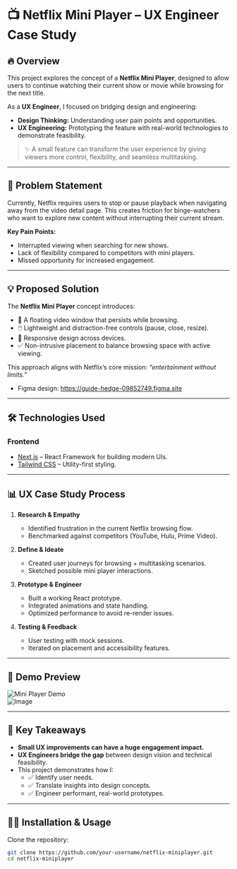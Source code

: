 # 📺 Netflix Mini Player – UX Engineer Case Study  

## 🔥 Overview  
This project explores the concept of a **Netflix Mini Player**, designed to allow users to continue watching their current show or movie while browsing for the next title.  

As a **UX Engineer**, I focused on bridging design and engineering:  
- **Design Thinking:** Understanding user pain points and opportunities.  
- **UX Engineering:** Prototyping the feature with real-world technologies to demonstrate feasibility.  

> ✨ A small feature can transform the user experience by giving viewers more control, flexibility, and seamless multitasking.  

---

## 🎯 Problem Statement  
Currently, Netflix requires users to stop or pause playback when navigating away from the video detail page. This creates friction for binge-watchers who want to explore new content without interrupting their current stream.  

**Key Pain Points:**  
- Interrupted viewing when searching for new shows.  
- Lack of flexibility compared to competitors with mini players.  
- Missed opportunity for increased engagement.  

---

## 💡 Proposed Solution  
The **Netflix Mini Player** concept introduces:  
- 🎥 A floating video window that persists while browsing.  
- 🖱️ Lightweight and distraction-free controls (pause, close, resize).  
- 📱 Responsive design across devices.  
- ✅ Non-intrusive placement to balance browsing space with active viewing.  

This approach aligns with Netflix’s core mission: *“entertainment without limits.”*  

- Figma design: https://guide-hedge-09852749.figma.site

---

## 🛠️ Technologies Used  

### **Frontend**  
- [Next.js](https://nextjs.org/) – React Framework for building modern UIs.  
- [Tailwind CSS](https://tailwindcss.com/) – Utility-first styling.  

---

## 📊 UX Case Study Process  

1. **Research & Empathy**  
   - Identified frustration in the current Netflix browsing flow.  
   - Benchmarked against competitors (YouTube, Hulu, Prime Video).  

2. **Define & Ideate**  
   - Created user journeys for browsing + multitasking scenarios.  
   - Sketched possible mini player interactions.  

3. **Prototype & Engineer**  
   - Built a working React prototype.  
   - Integrated animations and state handling.  
   - Optimized performance to avoid re-render issues.  

4. **Testing & Feedback**  
   - User testing with mock sessions.  
   - Iterated on placement and accessibility features.  

---

## 🎥 Demo Preview  
![Mini Player Demo](https://netflix-mini-player-aowf1cpar-vmainengs-projects.vercel.app/)  
![Image](https://github.com/user-attachments/assets/96149ccd-d5e5-467d-8e54-b1cdb62e12be)

---

## 🚀 Key Takeaways  
- **Small UX improvements can have a huge engagement impact.**  
- **UX Engineers bridge the gap** between design vision and technical feasibility.  
- This project demonstrates how I:  
  - ✅ Identify user needs.  
  - ✅ Translate insights into design concepts.  
  - ✅ Engineer performant, real-world prototypes.  

---

## 🧑‍💻 Installation & Usage  

Clone the repository:  
```bash
git clone https://github.com/your-username/netflix-miniplayer.git
cd netflix-miniplayer
